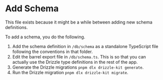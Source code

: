 # Add Schema

This file exists because it might be a while between adding new schema definitions.

To add a schema, you do the following.

1. Add the schema definition in `/db/schema` as a standalone TypeScript file following the conventions in that folder.
2. Edit the barrel export file in `/db/schema.ts`. This is so that you can actually use the Drizzle type definitions in the rest of the app.
3. Generate the Drizzle migrations `pnpm dlx drizzle-kit generate`.
4. Run the Drizzle migration `pnpm dlx drizzle-kit migrate`.